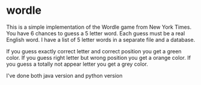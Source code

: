 # wordle

This is a simple implementation of the Wordle game from New York Times.
You have 6 chances to guess a 5 letter word.
Each guess must be a real English word. I have a list of 5 letter words in a separate file and a database.

If you guess exactly correct letter and correct position you get a green color.
If you guess right letter but wrong position you get a orange color.
If you guess a totally not appear letter you get a grey color.

I've done both java version and python version
